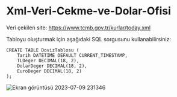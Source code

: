# Xml-Veri-Cekme-ve-Dolar-Ofisi
Veri çekilen site: https://www.tcmb.gov.tr/kurlar/today.xml

Tabloyu oluşturmak için aşağıdaki SQL sorgusunu kullanabilirsiniz:
```
CREATE TABLE DovizTablosu (
    Tarih DATETIME DEFAULT CURRENT_TIMESTAMP,
    TLDeger DECIMAL(18, 2),
    DolarDeger DECIMAL(18, 2),
    EuroDeger DECIMAL(18, 2)
);
```
![Ekran görüntüsü 2023-07-09 231346](https://github.com/AliKaplann/Xml-Veri-Cekme-ve-Dolar-Ofisi/assets/103608939/8a43000f-a79c-443f-91cf-4bbd73030611)
